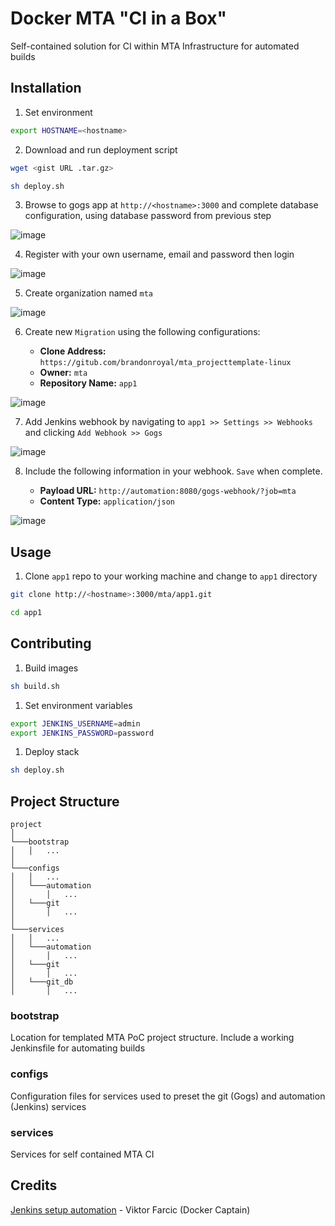 # Docker MTA "CI in a Box"

Self-contained solution for CI within MTA Infrastructure for automated builds

## Installation

1. Set environment

```bash
export HOSTNAME=<hostname>
```

2. Download and run deployment script

```bash
wget <gist URL .tar.gz>
```

```bash
sh deploy.sh
```

3. Browse to gogs app at `http://<hostname>:3000` and complete database configuration, using database password from previous step

![image](https://user-images.githubusercontent.com/2762697/33511810-ada5d210-d6f0-11e7-9e59-39049b1fa7aa.png)

4. Register with your own username, email and password then login

![image](https://user-images.githubusercontent.com/2762697/33511832-4e68f858-d6f1-11e7-8175-94d528778c54.png)

5. Create organization named `mta`

![image](https://user-images.githubusercontent.com/2762697/33511850-a637afc0-d6f1-11e7-9326-7d7316c4dd10.png)

6. Create new `Migration` using the following configurations:

    * **Clone Address:** `https://gitub.com/brandonroyal/mta_projecttemplate-linux`
    * **Owner:** `mta`
    * **Repository Name:** `app1`

![image](https://user-images.githubusercontent.com/2762697/33615595-89877180-d9a8-11e7-8863-4fd7e9e3b50d.png)

7. Add Jenkins webhook by navigating to `app1 >> Settings >> Webhooks` and clicking `Add Webhook >> Gogs`

![image](https://user-images.githubusercontent.com/2762697/33623991-de6247b2-d9c0-11e7-95b6-e11e5275f20b.png)

8. Include the following information in your webhook. `Save` when complete.

    * **Payload URL:** `http://automation:8080/gogs-webhook/?job=mta`
    * **Content Type:** `application/json`

![image](https://user-images.githubusercontent.com/2762697/33624198-8886dbfe-d9c1-11e7-855a-9c9b675e8fcd.png)

## Usage

1. Clone `app1` repo to your working machine and change to `app1` directory

```bash
git clone http://<hostname>:3000/mta/app1.git
```

```bash
cd app1
```

## Contributing

1) Build images

```bash
sh build.sh
```

1) Set environment variables

```bash
export JENKINS_USERNAME=admin
export JENKINS_PASSWORD=password
```

1) Deploy stack

```bash
sh deploy.sh
```

## Project Structure

```folders
project
│
└───bootstrap
│   │   ...
│
└───configs
│   │   ...
│   └───automation
│       │   ...
│   └───git
│       │   ...
│
└───services
│   │   ...
│   └───automation
│       │   ...
│   └───git
│       │   ...
│   └───git_db
│       │   ...
```

### bootstrap

Location for templated MTA PoC project structure. Include a working Jenkinsfile for automating builds

### configs

Configuration files for services used to preset the git (Gogs) and automation (Jenkins) services

### services

Services for self contained MTA CI

## Credits

[Jenkins setup automation](https://technologyconversations.com/2017/06/16/automating-jenkins-docker-setup/) - Viktor Farcic (Docker Captain)
